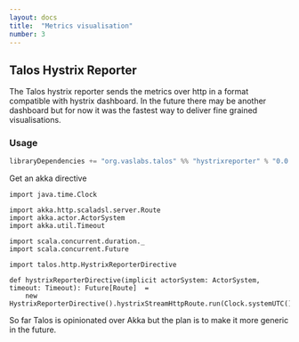 ```yaml
---
layout: docs
title:  "Metrics visualisation"
number: 3
---
```


## Talos Hystrix Reporter

The Talos hystrix reporter sends the metrics over http in a format compatible with hystrix dashboard.
In the future there may be another dashboard but for now it was the fastest way to 
deliver fine grained visualisations.


### Usage

```scala
libraryDependencies += "org.vaslabs.talos" %% "hystrixreporter" % "0.0.3"
```

Get an akka directive

```tut
import java.time.Clock

import akka.http.scaladsl.server.Route
import akka.actor.ActorSystem
import akka.util.Timeout

import scala.concurrent.duration._
import scala.concurrent.Future

import talos.http.HystrixReporterDirective

def hystrixReporterDirective(implicit actorSystem: ActorSystem, timeout: Timeout): Future[Route]  = 
    new HystrixReporterDirective().hystrixStreamHttpRoute.run(Clock.systemUTC())
```

So far Talos is opinionated over Akka but the plan is to make it more generic in the future.
